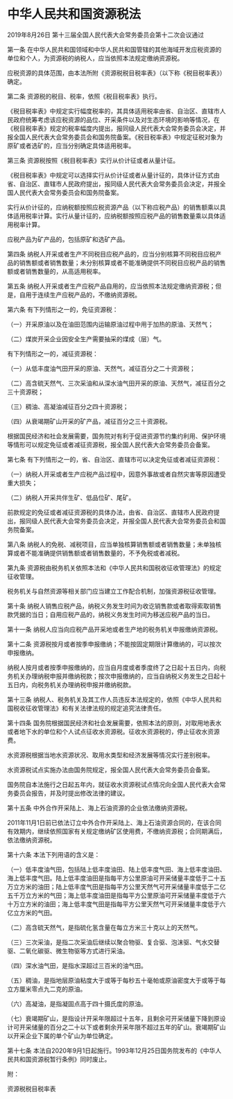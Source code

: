 # 中华人民共和国资源税法

2019年8月26日 第十三届全国人民代表大会常务委员会第十二次会议通过

<!-- INFO END -->

第一条 在中华人民共和国领域和中华人民共和国管辖的其他海域开发应税资源的单位和个人，为资源税的纳税人，应当依照本法规定缴纳资源税。

应税资源的具体范围，由本法所附《资源税税目税率表》（以下称《税目税率表》）确定。

第二条 资源税的税目、税率，依照《税目税率表》执行。

《税目税率表》中规定实行幅度税率的，其具体适用税率由省、自治区、直辖市人民政府统筹考虑该应税资源的品位、开采条件以及对生态环境的影响等情况，在《税目税率表》规定的税率幅度内提出，报同级人民代表大会常务委员会决定，并报全国人民代表大会常务委员会和国务院备案。《税目税率表》中规定征税对象为原矿或者选矿的，应当分别确定具体适用税率。

第三条 资源税按照《税目税率表》实行从价计征或者从量计征。

《税目税率表》中规定可以选择实行从价计征或者从量计征的，具体计征方式由省、自治区、直辖市人民政府提出，报同级人民代表大会常务委员会决定，并报全国人民代表大会常务委员会和国务院备案。

实行从价计征的，应纳税额按照应税资源产品（以下称应税产品）的销售额乘以具体适用税率计算。实行从量计征的，应纳税额按照应税产品的销售数量乘以具体适用税率计算。

应税产品为矿产品的，包括原矿和选矿产品。

第四条 纳税人开采或者生产不同税目应税产品的，应当分别核算不同税目应税产品的销售额或者销售数量；未分别核算或者不能准确提供不同税目应税产品的销售额或者销售数量的，从高适用税率。

第五条 纳税人开采或者生产应税产品自用的，应当依照本法规定缴纳资源税；但是，自用于连续生产应税产品的，不缴纳资源税。

第六条 有下列情形之一的，免征资源税：

（一）开采原油以及在油田范围内运输原油过程中用于加热的原油、天然气；

（二）煤炭开采企业因安全生产需要抽采的煤成（层）气。

有下列情形之一的，减征资源税：

（一）从低丰度油气田开采的原油、天然气，减征百分之二十资源税；

（二）高含硫天然气、三次采油和从深水油气田开采的原油、天然气，减征百分之三十资源税；

（三）稠油、高凝油减征百分之四十资源税；

（四）从衰竭期矿山开采的矿产品，减征百分之三十资源税。

根据国民经济和社会发展需要，国务院对有利于促进资源节约集约利用、保护环境等情形可以规定免征或者减征资源税，报全国人民代表大会常务委员会备案。

第七条 有下列情形之一的，省、自治区、直辖市可以决定免征或者减征资源税：

（一）纳税人开采或者生产应税产品过程中，因意外事故或者自然灾害等原因遭受重大损失；

（二）纳税人开采共伴生矿、低品位矿、尾矿。

前款规定的免征或者减征资源税的具体办法，由省、自治区、直辖市人民政府提出，报同级人民代表大会常务委员会决定，并报全国人民代表大会常务委员会和国务院备案。

第八条 纳税人的免税、减税项目，应当单独核算销售额或者销售数量；未单独核算或者不能准确提供销售额或者销售数量的，不予免税或者减税。

第九条 资源税由税务机关依照本法和《中华人民共和国税收征收管理法》的规定征收管理。

税务机关与自然资源等相关部门应当建立工作配合机制，加强资源税征收管理。

第十条 纳税人销售应税产品，纳税义务发生时间为收讫销售款或者取得索取销售款凭据的当日；自用应税产品的，纳税义务发生时间为移送应税产品的当日。

第十一条 纳税人应当向应税产品开采地或者生产地的税务机关申报缴纳资源税。

第十二条 资源税按月或者按季申报缴纳；不能按固定期限计算缴纳的，可以按次申报缴纳。

纳税人按月或者按季申报缴纳的，应当自月度或者季度终了之日起十五日内，向税务机关办理纳税申报并缴纳税款；按次申报缴纳的，应当自纳税义务发生之日起十五日内，向税务机关办理纳税申报并缴纳税款。

第十三条 纳税人、税务机关及其工作人员违反本法规定的，依照《中华人民共和国税收征收管理法》和有关法律法规的规定追究法律责任。

第十四条 国务院根据国民经济和社会发展需要，依照本法的原则，对取用地表水或者地下水的单位和个人试点征收水资源税。征收水资源税的，停止征收水资源费。

水资源税根据当地水资源状况、取用水类型和经济发展等情况实行差别税率。

水资源税试点实施办法由国务院规定，报全国人民代表大会常务委员会备案。

国务院自本法施行之日起五年内，就征收水资源税试点情况向全国人民代表大会常务委员会报告，并及时提出修改法律的建议。

第十五条 中外合作开采陆上、海上石油资源的企业依法缴纳资源税。

2011年11月1日前已依法订立中外合作开采陆上、海上石油资源合同的，在该合同有效期内，继续依照国家有关规定缴纳矿区使用费，不缴纳资源税；合同期满后，依法缴纳资源税。

第十六条 本法下列用语的含义是：

（一）低丰度油气田，包括陆上低丰度油田、陆上低丰度气田、海上低丰度油田、海上低丰度气田。陆上低丰度油田是指每平方公里原油可开采储量丰度低于二十五万立方米的油田；陆上低丰度气田是指每平方公里天然气可开采储量丰度低于二亿五千万立方米的气田；海上低丰度油田是指每平方公里原油可开采储量丰度低于六十万立方米的油田；海上低丰度气田是指每平方公里天然气可开采储量丰度低于六亿立方米的气田。

（二）高含硫天然气，是指硫化氢含量在每立方米三十克以上的天然气。

（三）三次采油，是指二次采油后继续以聚合物驱、复合驱、泡沫驱、气水交替驱、二氧化碳驱、微生物驱等方式进行采油。

（四）深水油气田，是指水深超过三百米的油气田。

（五）稠油，是指地层原油粘度大于或等于每秒五十毫帕或原油密度大于或等于每立方厘米零点九二克的原油。

（六）高凝油，是指凝固点高于四十摄氏度的原油。

（七）衰竭期矿山，是指设计开采年限超过十五年，且剩余可开采储量下降到原设计可开采储量的百分之二十以下或者剩余开采年限不超过五年的矿山。衰竭期矿山以开采企业下属的单个矿山为单位确定。

第十七条 本法自2020年9月1日起施行。1993年12月25日国务院发布的《中华人民共和国资源税暂行条例》同时废止。

附：

资源税税目税率表

